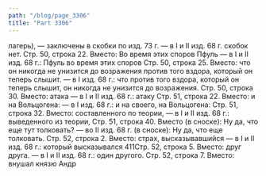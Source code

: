 ```yaml
---
path: "/blog/page_3306"
title: "Part 3306"
---
```


лагерь), — заключены в скобки по изд. 73 г. — в I и II изд. 68 г. скобок нет.
Стр. 50, строка 22.
Вместо: Во время этих споров Пфуль — в I и II изд. 68 г.: Пфуль во время этих споров
Стр. 50, строка 25.
Вместо: что он никогда не унизится до возражения против того вздора, который он теперь слышит. — в I изд. 68 г.: что против того вздора, который он теперь слышит, он никогда не унизится до возражения.
Стр. 50, строка 30.
Вместо: атака — в I и II изд. 68 г.: атаку
Стр. 51, строка 22.
Вместо: и на Вольцогена: — в I изд. 68 г.: и на своего, на Вольцогена:
Стр. 51, строка 32.
Вместо: составленного по теории, — в I и II изд. 68 г.: выведенного из теории,
Стр. 51, строка 40.
Вместо (в сноске): Ну да, что еще тут толковать? — во II изд. 68 г. (в сноске): Ну да, что еще толковать.
Стр. 52, строка 2.
Вместо: страх, высказывавшийся — в I и II изд. 68 г.: который высказывался
411Стр. 52, строка 5.
Вместо: друг друга. — в I и II изд. 68 г.: один другого.
Стр. 52, строка 7.
Вместо: внушал князю Андр
